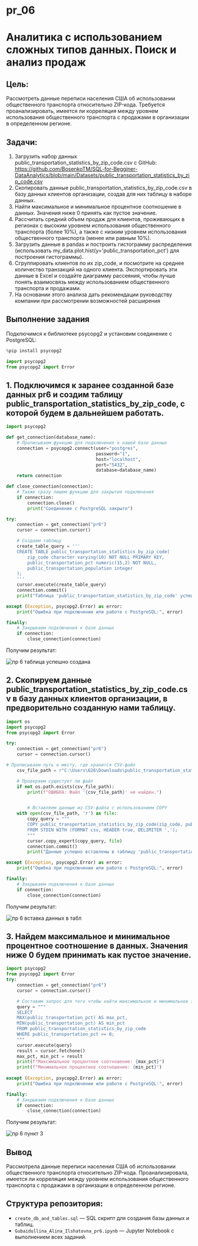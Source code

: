 # pr_06
# Аналитика с использованием сложных типов данных. Поиск и анализ продаж

## Цель:
Рассмотреть данные переписи населения США об использовании общественного транспорта относительно ZIP-кода.
Требуется проанализировать, имеется ли корреляция между уровнем использования общественного транспорта с продажами в
организации в определенном регионе.

## Задачи:
1. Загрузить набор данных public_transportation_statistics_by_zip_code.csv с GitHub:
https://github.com/BosenkoTM/SQL-for-Begginer-DataAnalytics/blob/main/Datasets/public_transportation_statistics_by_zip_code.csv
2. Скопировать данные public_transportation_statistics_by_zip_code.csv в базу данных клиентов организации, создав для них таблицу в наборе данных.
3. Найти максимальное и минимальное процентное соотношение в данных. Значения ниже 0 принять как пустое значение.
4. Рассчитать средний объем продаж для клиентов, проживающих в регионах с высоким уровнем использования общественного транспорта (более 10%), а также с низким уровнем использования общественного транспорта
(менее или равным 10%).
5. Загрузить данные в pandas и построить гистограмму распределения
(использовать my_data.plot.hist(y='public_transportation_pct') для построения
гистограммы).
6. Сгруппировать клиентов по их zip_code, и посмотрите на среднее количество транзакций на одного клиента. Экспортировать эти данные в Excel и создайте диаграмму рассеяния, чтобы лучше понять взаимосвязь между использованием общественного транспорта и продажами.
7. На основании этого анализа дать рекомендации руководству компании при рассмотрении возможностей расширения

## Выполнение задания
Подключимся к библиотеке psycopg2 и установим соединение с PostgreSQL:
```python
%pip install psycopg2
```
```python
import psycopg2
from psycopg2 import Error
```
## 1. Подключимся к заранее созданной базе  данных pr6 и создим таблицу public_transportation_statistics_by_zip_code, с которой будем в дальнейшем работать.
```python
import psycopg2

def get_connection(database_name):
    # Прописываем функцию для подключения к нашей базе данных
    connection = psycopg2.connect(user="postgres",
                                  password="1",
                                  host="localhost",
                                  port="5432",
                                  database=database_name)
    return connection

def close_connection(connection):
    # Также сразу пишем функцию для закрытия подключения
    if connection:
        connection.close()
        print("Соединение с PostgreSQL закрыто")

try:
    connection = get_connection("pr6")
    cursor = connection.cursor()

    # Создаем таблицу 
    create_table_query = '''
    CREATE TABLE public_transportation_statistics_by_zip_code(
        zip_code character varying(10) NOT NULL PRIMARY KEY,
        public_transportation_pct numeric(15,2) NOT NULL,
        public_transportation_population integer
    );
    '''
    cursor.execute(create_table_query)
    connection.commit()
    print("Таблица 'public_transportation_statistics_by_zip_code' успешно создана")

except (Exception, psycopg2.Error) as error:
    print("Ошибка при подключении или работе с PostgreSQL:", error)

finally:
    # Закрываем подключения к базе данных
    if connection:
        close_connection(connection)
```
Получим результат:

![пр 6 таблица успешно создана](https://github.com/user-attachments/assets/7022e85a-19c4-4bcc-9736-edfcfd29f23d)


## 2. Скопируем данные public_transportation_statistics_by_zip_code.csv в базу данных клиентов организации, в предворительно созданную нами таблицу.
```python
import os  
import psycopg2  
from psycopg2 import Error

try:
    connection = get_connection("pr6")
    cursor = connection.cursor()

# Прописываем путь к месту, где хранится CSV-файл
    csv_file_path = r"C:\Users\626\Downloads\public_transportation_statistics_by_zip_code.csv"

    # Проверяем сущестует ли файл
    if not os.path.exists(csv_file_path):
        print(f"ОШИБКА: Файл '{csv_file_path}' не найден.")


        # Вставляем данные из CSV-файла с использованием COPY
    with open(csv_file_path, 'r') as file:
        copy_query = """
        COPY public_transportation_statistics_by_zip_code(zip_code, public_transportation_pct, public_transportation_population)
        FROM STDIN WITH (FORMAT csv, HEADER true, DELIMITER ',');
        """
        cursor.copy_expert(copy_query, file)
        connection.commit()
        print("Данные успешно вставлены в таблицу 'public_transportation_statistics_by_zip_code'")

except (Exception, psycopg2.Error) as error:
    print("Ошибка при подключении или работе с PostgreSQL:", error)

finally:
    # Закрываем подключения к базе данных
    if connection:
        close_connection(connection)
```
Получим результат:

![пр 6 вставка данных в табл](https://github.com/user-attachments/assets/2c99fc2a-2913-4ed2-936e-daeb01ef1512)


## 3. Найдем максимальное и минимальное процентное соотношение в данных. Значения ниже 0 будем принимать как пустое значение.
```python
import psycopg2 
from psycopg2 import Error
try:
    connection = get_connection("pr6")
    cursor = connection.cursor()

    # Составим запрос для того чтобы найти максимальное и минимальное значение процентного соотношения
    query = """
    SELECT 
    MAX(public_transportation_pct) AS max_pct,
    MIN(public_transportation_pct) AS min_pct
    FROM public_transportation_statistics_by_zip_code
    WHERE public_transportation_pct >= 0;
    """
    cursor.execute(query)
    result = cursor.fetchone()
    max_pct, min_pct = result
    print(f"Максимальное процентное соотношение: {max_pct}")
    print(f"Минимальное процентное соотношение: {min_pct}")
    
except (Exception, psycopg2.Error) as error:
    print("Ошибка при подключении или работе с PostgreSQL:", error)

finally:
    # Закрываем подключения к базе данных
    if connection:
        close_connection(connection)
```

Получим результат:

![пр 6 пункт 3](https://github.com/user-attachments/assets/287cf19e-981c-4e60-b431-1223a02e222f)




## Вывод
Рассмотрела данные переписи населения США об использовании общественного транспорта относительно ZIP-кода.
Проанализировала, имеется ли корреляция между уровнем использования общественного транспорта с продажами в
организации в определенном регионе.

## Структура репозитория:
- `create_db_and_tables.sql` — SQL скрипт для создания базы данных и таблиц.
- `Gubaidullina_Alina_Ilshatovna_pr6.ipynb` — Jupyter Notebook с выполнением всех заданий.


